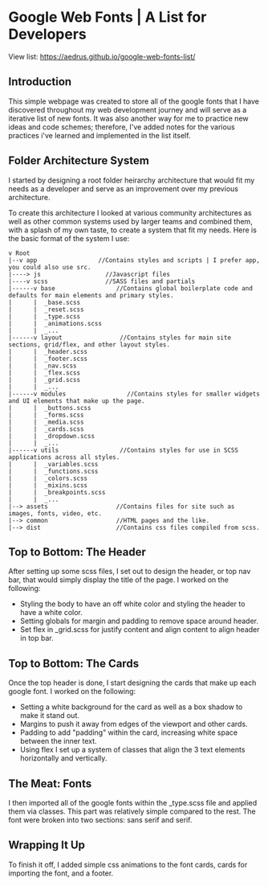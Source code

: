 # Google Web Fonts | A List for Developers
View list: https://aedrus.github.io/google-web-fonts-list/

## Introduction
This simple webpage was created to store all of the google fonts that I have discovered throughout my web development journey and will serve as a iterative list of new fonts. It was also another way for me to practice new ideas and code schemes; therefore, I've added notes for the various practices i've learned and implemented in the list itself.


## Folder Architecture System
I started by designing a root folder heirarchy architecture that would fit my needs as a developer and serve as an improvement over my previous architecture.

To create this architecture I looked at various community architectures as well as other common systems used by larger teams and combined them, with a splash of my own taste, to create a system that fit my needs. Here is the basic format of the system I use:
```
v Root
|--v app                 //Contains styles and scripts | I prefer app, you could also use src.
|----> js                  //Javascript files
|----v scss                //SASS files and partials
|------v base                 //Contains global boilerplate code and defaults for main elements and primary styles.
|      |  _base.scss
|      |  _reset.scss
|      |  _type.scss
|      |  _animations.scss
|      |  _...
|------v layout                //Contains styles for main site sections, grid/flex, and other layout styles.
|      |  _header.scss
|      |  _footer.scss
|      |  _nav.scss
|      |  _flex.scss
|      |  _grid.scss
|      |  _...
|------v modules                 //Contains styles for smaller widgets and UI elements that make up the page.
|      |  _buttons.scss
|      |  _forms.scss
|      |  _media.scss
|      |  _cards.scss
|      |  _dropdown.scss
|      |  _...
|------v utils                 //Contains styles for use in SCSS applications across all styles.
|      |  _variables.scss
|      |  _functions.scss
|      |  _colors.scss
|      |  _mixins.scss
|      |  _breakpoints.scss
|      |  _...
|--> assets                   //Contains files for site such as images, fonts, video, etc.
|--> common                   //HTML pages and the like.
|--> dist                     //Contains css files compiled from scss.
```

## Top to Bottom: The Header
After setting up some scss files, I set out to design the header, or top nav bar, that would simply display the title of the page. I worked on the following:
* Styling the body to have an off white color and styling the header to have a white color.
* Setting globals for margin and padding to remove space around header.
* Set flex in _grid.scss for justify content and align content to align header in top bar.

## Top to Bottom: The Cards
Once the top header is done, I start designing the cards that make up each google font. I worked on the following:
* Setting a white background for the card as well as a box shadow to make it stand out.
* Margins to push it away from edges of the viewport and other cards.
* Padding to add "padding" within the card, increasing white space between the inner text.
* Using flex I set up a system of classes that align the 3 text elements horizontally and vertically.

## The Meat: Fonts
I then imported all of the google fonts within the _type.scss file and applied them via classes. This part was relatively simple compared to the rest. The font were broken into two sections: sans serif and serif.

## Wrapping It Up
To finish it off, I added simple css animations to the font cards, cards for importing the font, and a footer.